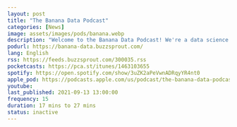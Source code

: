 ```yaml
---
layout: post
title: "The Banana Data Podcast"
categories: [News]
image: assets/images/pods/banana.webp
description: "Welcome to the Banana Data Podcast! We're a data science podcast focused on the latest & greatest of the DS ecosystem, sprinkled in with our musings & data science expertise. With topics ranging from ethical AI and transparency to robot pets, our hosts, Triveni Gandhi & Christopher Peter Makris, are here to keep you up to date on the latest trends, news, and big convos in data."
podurl: https://banana-data.buzzsprout.com/
lang: English
rss: https://feeds.buzzsprout.com/300035.rss
pocketcasts: https://pca.st/itunes/1463103655
spotify: https://open.spotify.com/show/3uZK2aPeVwnADRqyYR4nt0
apple_pod: https://podcasts.apple.com/us/podcast/the-banana-data-podcast/id1463103655
youtube:
last_published: 2021-09-13 13:00:00
frequency: 15
duration: 17 mins to 27 mins
status: inactive
---
```


